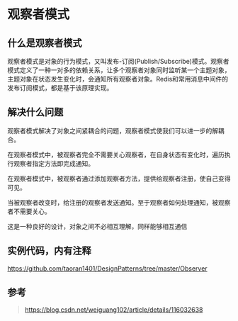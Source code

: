# 观察者模式

## 什么是观察者模式

观察者模式是对象的行为模式，又叫发布-订阅(Publish/Subscribe)模式。观察者模式定义了一种一对多的依赖关系，让多个观察者对象同时监听某一个主题对象，主题对象在状态发生变化时，会通知所有观察者对象。Redis和常用消息中间件的发布订阅模式，都是基于该原理实现。

## 解决什么问题

观察者模式解决了对象之间紧耦合的问题，观察者模式使我们可以进一步的解耦合。

在观察者模式中，被观察者完全不需要关心观察者，在自身状态有变化时，遍历执行观察者指定方法即完成通知。

在观察者模式中，被观察者通过添加观察者方法，提供给观察者注册，使自己变得可见。

当被观察者改变时，给注册的观察者发送通知。至于观察者如何处理通知，被观察者不需要关心。

这是一种良好的设计，对象之间不必相互理解，同样能够相互通信

## 实例代码，内有注释

https://github.com/taoran1401/DesignPatterns/tree/master/Observer

## 参考

> https://blog.csdn.net/weiguang102/article/details/116032638